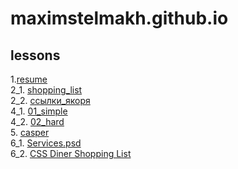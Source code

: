 # maximstelmakh.github.io
## lessons
1.[resume](https://maximstelmakh.github.io/homework1/resume_ru.html)  
2_1. [shopping_list](https://maximstelmakh.github.io/homework2_1/shopping_list.html)  
2_2. [ссылки_якоря](https://maximstelmakh.github.io/homework2_2/document.html)  
4_1. [01_simple](https://maximstelmakh.github.io/homework4/01_simple)  
4_2. [02_hard](https://maximstelmakh.github.io/homework4_2/02_hard.html)  
5. [casper](https://maximstelmakh.github.io/homework5/)  
6_1. [Services.psd](https://maximstelmakh.github.io/homework6_1/)  
6_2. [CSS Diner Shopping List](https://maximstelmakh.github.io/homework6_2/) 
